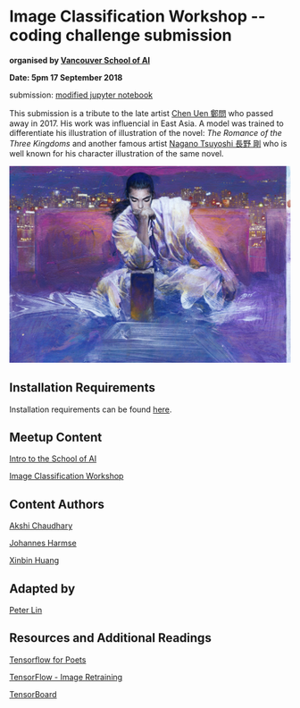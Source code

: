 # Image Classification Workshop -- coding challenge submission

**organised by [Vancouver School of AI](https://www.facebook.com/groups/991378534367193/)**

**Date: 5pm 17 September 2018**

submission: [modified jupyter notebook](https://github.com/peter0083/learn_image_classification/blob/master/src/image_classification_part_1.ipynb)

This submission is a tribute to the late artist [Chen Uen 鄭問](https://en.wikipedia.org/wiki/Chen_Uen) who passed away in 2017. His work was influencial in East Asia. A model was trained to differentiate his illustration of  illustration of the novel: *The Romance of the Three Kingdoms* and another famous artist [Nagano Tsuyoshi 長野 剛](https://en.wikipedia.org/wiki/Tsuyoshi_Nagano) who is well known for his character illustration of the same novel.

![](tf_files/data/test/4.jpg)

## Installation Requirements

Installation requirements can be found [here](https://github.com/johannesharmse/learn_image_classification/blob/master/docs/Requirements.md).

## Meetup Content

[Intro to the School of AI](https://docs.google.com/presentation/d/1mFC2Oh-iqVO1UHexSt2XP0RN_bq-yZPVBLSI7r3roLI/edit?usp=sharing)

[Image Classification Workshop](https://github.com/johannesharmse/learn_image_classification/blob/master/src/image_classification_part_1.ipynb)

## Content Authors

[Akshi Chaudhary](https://github.com/akshi8)

[Johannes Harmse](https://github.com/johannesharmse)

[Xinbin Huang](https://github.com/xinbinhuang)

## Adapted by 

[Peter Lin](https://github.com/peter0083)

## Resources and Additional Readings

[Tensorflow for Poets](https://codelabs.developers.google.com/codelabs/tensorflow-for-poets/#0)

[TensorFlow - Image Retraining](https://www.tensorflow.org/hub/tutorials/image_retraining)

[TensorBoard](https://www.tensorflow.org/guide/summaries_and_tensorboard)


